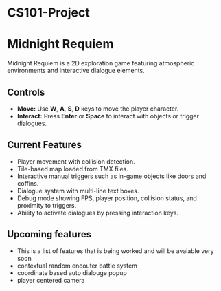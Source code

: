 # CS101-Project

# Midnight Requiem

Midnight Requiem is a 2D exploration game featuring atmospheric environments and interactive dialogue elements.

## Controls

- **Move:** Use **W**, **A**, **S**, **D** keys to move the player character.
- **Interact:** Press **Enter** or **Space** to interact with objects or trigger dialogues.

## Current Features

- Player movement with collision detection.
- Tile-based map loaded from TMX files.
- Interactive manual triggers such as in-game objects like doors and coffins.
- Dialogue system with multi-line text boxes.
- Debug mode showing FPS, player position, collision status, and proximity to triggers.
- Ability to activate dialogues by pressing interaction keys.

## Upcoming features 
- This is a list of features that is being worked and will be avaiable very soon
- contextual random encouter battle system
- coordinate based auto dialouge popup
- player centered camera 
